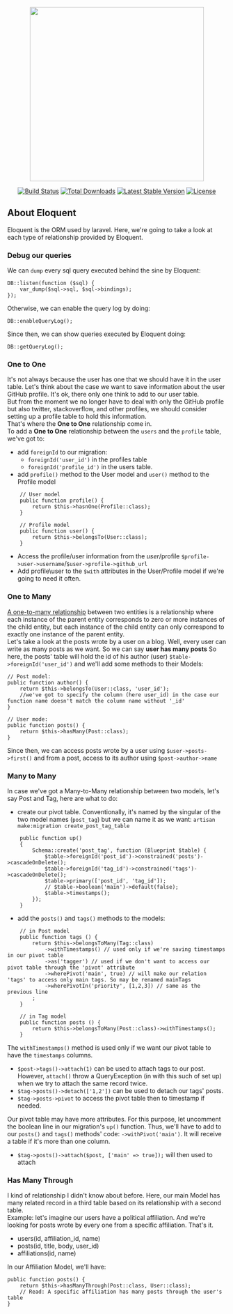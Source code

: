 <p align="center"><a href="https://laravel.com" target="_blank"><img src="https://raw.githubusercontent.com/laravel/art/master/logo-lockup/5%20SVG/2%20CMYK/1%20Full%20Color/laravel-logolockup-cmyk-red.svg" width="400"></a></p>

<p align="center">
    <a href="https://travis-ci.org/laravel/framework"><img src="https://travis-ci.org/laravel/framework.svg" alt="Build Status"></a>
    <a href="https://packagist.org/packages/laravel/framework"><img src="https://img.shields.io/packagist/dt/laravel/framework" alt="Total Downloads"></a>
    <a href="https://packagist.org/packages/laravel/framework"><img src="https://img.shields.io/packagist/v/laravel/framework" alt="Latest Stable Version"></a>
    <a href="https://packagist.org/packages/laravel/framework"><img src="https://img.shields.io/packagist/l/laravel/framework" alt="License"></a>
</p>

## About Eloquent
Eloquent is the ORM used by laravel. Here, we're going to take a look at each
type of relationship provided by Eloquent.

### Debug our queries
We can ``dump`` every sql query executed behind the sine by Eloquent: 
````injectablephp
DB::listen(function ($sql) {
    var_dump($sql->sql, $sql->bindings);
});
````

Otherwise, we can enable the query log by doing:
````injectablephp
DB::enableQueryLog();
````
Since then, we can show queries executed by Eloquent doing:
````injectablephp
DB::getQueryLog();
````

### One to One
It's not always because the user has one that we should have it in the user table.
Let's think about the case we want to save information about the user GitHub
profile. It's ok, there only one think to add to our user table.\
But from the moment we no longer have to deal with only the GitHub profile but
also twitter, stackoverflow, and other profiles, we should consider setting up
a profile table to hold this information.\
That's where the **One to One** relationship come in.\
To add a **One to One** relationship between the ``users`` and the ``profile``
table, we've got to:
- add ``foreignId`` to our migration:
  - ``foreignId('user_id')`` in the profiles table
  - ``foreignId('profile_id')`` in the users table.
- add ``profile()`` method to the User model and ``user()`` method to the Profile model
````injectablephp
    // User model
    public function profile() {
        return $this->hasnOne(Profile::class);
    }

    // Profile model
    public function user() {
        return $this->belongsTo(User::class);
    }
````
- Access the profile/user information from the $user/$profile
``$profile->user->username``/``$user->profile->github_url``
- Add profile\user to the ``$with`` attributes in the User/Profile model if
we're going to need it often.


### One to Many
[A one-to-many relationship](https://developer.android.com/training/data-storage/room/relationships#one-to-one) 
between two entities is a relationship where each instance of the parent 
entity corresponds to zero or more instances of the child entity, but each 
instance of the child entity can only correspond to exactly one instance of 
the parent entity.\
Let's take a look at the posts wrote by a user on a blog. Well, every user 
can write as many posts as we want. So we can say **user has many posts**
So here, the posts' table will hold the id of his author (user)
``$table->foreignId('user_id')`` and we'll add some methods to their Models:
````injectablephp
// Post model:
public function author() {
    return $this->belongsTo(User::class, 'user_id');
    //we've got to specify the column (here user_id) in the case our function name doesn't match the column name without '_id'
}

// User mode:
public function posts() {
    return $this->hasMany(Post::class);
}
````
Since then, we can access posts wrote by a user using ``$user->posts->first()`` and from
a post, access to its author using ``$post->author->name``


### Many to Many
In case we've got a Many-to-Many relationship between two models, let's say Post
and Tag, here are what to do:
- create our pivot table. Conventionally, it's named by the singular of the two
model names (``post_tag``) but we can name it as we want: ``artisan make:migration create_post_tag_table``
````injectablephp
    public function up()
    {
        Schema::create('post_tag', function (Blueprint $table) {
            $table->foreignId('post_id')->constrained('posts')->cascadeOnDelete();
            $table->foreignId('tag_id')->constrained('tags')->cascadeOnDelete();
            $table->primary(['post_id', 'tag_id']);
            // $table->boolean('main')->default(false);
            $table->timestamps();
        });
    }
````
- add the ``posts()`` and ``tags()`` methods to the models:
````injectablephp
    // in Post model
    public function tags () {
        return $this->belongsToMany(Tag::class)
            ->withTimestamps() // used only if we're saving timestamps in our pivot table
            ->as('tagger') // used if we don't want to access our pivot table through the 'pivot' attribute
            ->wherePivot('main', true) // will make our relation 'tags' to access only main tags. So may be renamed mainTags
            ->wherePivotIn('priority', [1,2,3]) // same as the previous line    
        ;
    }

    // in Tag model
    public function posts () {
        return $this->belongsToMany(Post::class)->withTimestamps();
    }
````
The ``withTimestamps()`` method is used only if we want our pivot table
to have the ``timestamps`` columns.

- ``$post->tags()->attach(1)`` can be used to attach tags to our post. However, ``attach()``
throw a QueryException (in with this such of set up) when we try to attach the same record twice.
- ``$tag->posts()->detach(['1,2'])`` can be used to detach our tags' posts.
- ``$tag->posts->pivot`` to access the pivot table then to timestamp if needed.

Our pivot table may have more attributes. For this purpose, let uncomment the
boolean line in our migration's ``up()`` function. Thus, we'll have to add to 
our ``posts()`` and ``tags()`` methods' code: ``->withPivot('main')``. It will
receive a table if it's more than one column.

- ``$tag->posts()->attach($post, ['main' => true]);`` will then used to attach


### Has Many Through
I kind of relationship I didn't know about before. Here, our main Model 
has many related record in a third table based on its relationship with 
a second table.\
Example: let's imagine our users have a political affiliation. And we're looking
for posts wrote by every one from a specific affiliation. That's it.
- users(id, affiliation_id, name)
- posts(id, title, body, user_id)
- affiliations(id, name)

In our Affiliation Model, we'll have:
````injectablephp
public function posts() {
    return $this->hasManyThrough(Post::class, User::class);
    // Read: A specific affiliation has many posts through the user's table
}
````























